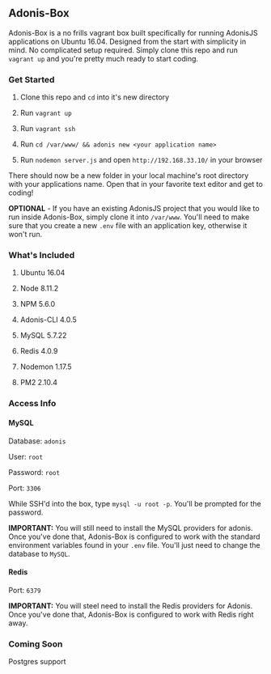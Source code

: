 ## Adonis-Box

Adonis-Box is a no frills vagrant box built specifically for running AdonisJS applications on Ubuntu 16.04.
Designed from the start with simplicity in mind. No complicated setup required.
Simply clone this repo and run `vagrant up` and you're pretty much ready to start coding.

### Get Started

1) Clone this repo and `cd` into it's new directory

2) Run `vagrant up`

3) Run `vagrant ssh`

4) Run `cd /var/www/ && adonis new <your application name>`

5) Run `nodemon server.js` and open `http://192.168.33.10/` in your browser

There should now be a new folder in your local machine's root directory with your applications name. Open that in your favorite text editor and get to coding!

**OPTIONAL** - If you have an existing AdonisJS project that you would like to run inside Adonis-Box, simply clone it into `/var/www`. You'll need to make sure that you create a new `.env` file with an application key, otherwise it won't run.

### What's Included

1) Ubuntu 16.04

2) Node 8.11.2

3) NPM 5.6.0

4) Adonis-CLI 4.0.5

5) MySQL 5.7.22

6) Redis 4.0.9

7) Nodemon 1.17.5

8) PM2 2.10.4

### Access Info

#### MySQL
Database: `adonis`

User: `root`

Password: `root`

Port: `3306`

While SSH'd into the box, type `mysql -u root -p`. You'll be prompted for the password.

**IMPORTANT:** 
You will still need to install the MySQL providers for adonis. Once you've done that, Adonis-Box is configured to work with the standard environment variables found in your `.env` file.  You'll just need to change the database to `MySQL`.

#### Redis

Port: `6379`

**IMPORTANT:** 
You will steel need to install the Redis providers for Adonis. Once you've done that, Adonis-Box is configured to work with Redis right away.

### Coming Soon

Postgres support


